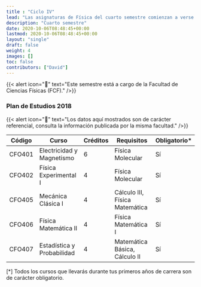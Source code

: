```yaml
---
title : "Ciclo IV"
lead: "Las asignaturas de Física del cuarto semestre comienzan a verse más especializadas. Llevarás cursos de matemáticas que te irán preparando para cursos de quinto y sexto ciclo que requieren de ciertas técnicas al momento de resolver problemas físicos."
description: "Cuarto semestre"
date: 2020-10-06T08:48:45+00:00
lastmod: 2020-10-06T08:48:45+00:00
layout: "single"
draft: false
weight: 4
images: []
toc: false
contributors: ["David"]
---
```


{{< alert icon="🚨" text="Este semestre está a cargo de la Facultad de Ciencias Físicas (FCF)." />}}

### Plan de Estudios 2018

{{< alert icon="🚨" text="Los datos aquí mostrados son de carácter referencial, consulta la información publicada por la misma facultad." />}}

| Código | Curso                      | Créditos | Requisitos                     | Obligatorio* |
| ------ | -------------------------- | -------- | ------------------------------ | ------------ |
| CFO401 | Electricidad y Magnetismo  | 6        | Física Molecular               | Sí           |
| CFO402 | Física Experimental I      | 4        | Física Molecular               | Sí           |
| CFO405 | Mecánica Clásica I         | 4        | Cálculo III, Física Matemática | Sí           |
| CFO406 | Física Matemática II       | 4        | Física Matemática I            | Sí           |
| CFO407 | Estadística y Probabilidad | 4        | Matemática Básica, Cálculo II  | Sí           |

[*] Todos los cursos que llevarás durante tus primeros años de carrera son de carácter obligatorio.
